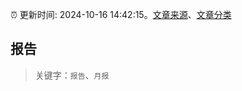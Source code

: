 :alarm_clock: 更新时间: 2024-10-16 14:42:15。[文章来源](/README.md)、[文章分类](/TAGS.md)

## 报告


> 关键字：`报告`、`月报`



